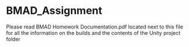 # BMAD_Assignment

Please read BMAD Homework Documentation.pdf located next to this file for all the information on the builds and the contents of the Unity project folder
